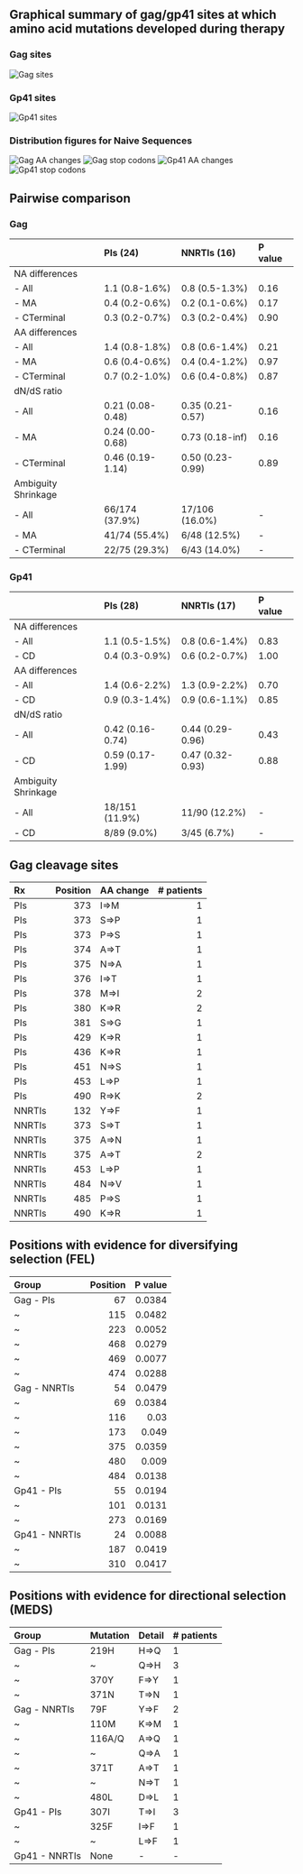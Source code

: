 ## Graphical summary of gag/gp41 sites at which amino acid mutations developed during therapy

### Gag sites

![Gag sites](https://github.com/hivdb/gag-gp41/raw/master/report/gag-mutations.png)

### Gp41 sites

![Gp41 sites](https://github.com/hivdb/gag-gp41/raw/master/report/gp41-mutations.png)

### Distribution figures for Naive Sequences

![Gag AA changes](https://github.com/hivdb/gag-gp41/raw/master/report/gag-naive-aachanges-dist.png)
![Gag stop codons](https://github.com/hivdb/gag-gp41/raw/master/report/gag-naive-stopcodons-dist.png)
![Gp41 AA changes](https://github.com/hivdb/gag-gp41/raw/master/report/gp41-naive-aachanges-dist.png)
![Gp41 stop codons](https://github.com/hivdb/gag-gp41/raw/master/report/gp41-naive-stopcodons-dist.png)

## Pairwise comparison

### Gag

|                     | PIs (24)         | NNRTIs (16)      | P value   |
|:--------------------|:-----------------|:-----------------|:----------|
| NA differences      |                  |                  |           |
| - All               | 1.1 (0.8-1.6%)   | 0.8 (0.5-1.3%)   | 0.16      |
| - MA                | 0.4 (0.2-0.6%)   | 0.2 (0.1-0.6%)   | 0.17      |
| - CTerminal         | 0.3 (0.2-0.7%)   | 0.3 (0.2-0.4%)   | 0.90      |
| AA differences      |                  |                  |           |
| - All               | 1.4 (0.8-1.8%)   | 0.8 (0.6-1.4%)   | 0.21      |
| - MA                | 0.6 (0.4-0.6%)   | 0.4 (0.4-1.2%)   | 0.97      |
| - CTerminal         | 0.7 (0.2-1.0%)   | 0.6 (0.4-0.8%)   | 0.87      |
| dN/dS ratio         |                  |                  |           |
| - All               | 0.21 (0.08-0.48) | 0.35 (0.21-0.57) | 0.16      |
| - MA                | 0.24 (0.00-0.68) | 0.73 (0.18-inf)  | 0.16      |
| - CTerminal         | 0.46 (0.19-1.14) | 0.50 (0.23-0.99) | 0.89      |
| Ambiguity Shrinkage |                  |                  |           |
| - All               | 66/174 (37.9%)   | 17/106 (16.0%)   | -         |
| - MA                | 41/74 (55.4%)    | 6/48 (12.5%)     | -         |
| - CTerminal         | 22/75 (29.3%)    | 6/43 (14.0%)     | -         |

### Gp41

|                     | PIs (28)         | NNRTIs (17)      | P value   |
|:--------------------|:-----------------|:-----------------|:----------|
| NA differences      |                  |                  |           |
| - All               | 1.1 (0.5-1.5%)   | 0.8 (0.6-1.4%)   | 0.83      |
| - CD                | 0.4 (0.3-0.9%)   | 0.6 (0.2-0.7%)   | 1.00      |
| AA differences      |                  |                  |           |
| - All               | 1.4 (0.6-2.2%)   | 1.3 (0.9-2.2%)   | 0.70      |
| - CD                | 0.9 (0.3-1.4%)   | 0.9 (0.6-1.1%)   | 0.85      |
| dN/dS ratio         |                  |                  |           |
| - All               | 0.42 (0.16-0.74) | 0.44 (0.29-0.96) | 0.43      |
| - CD                | 0.59 (0.17-1.99) | 0.47 (0.32-0.93) | 0.88      |
| Ambiguity Shrinkage |                  |                  |           |
| - All               | 18/151 (11.9%)   | 11/90 (12.2%)    | -         |
| - CD                | 8/89 (9.0%)      | 3/45 (6.7%)      | -         |


## Gag cleavage sites

| Rx     |   Position | AA change   |   # patients |
|:-------|-----------:|:------------|-------------:|
| PIs    |        373 | I=&gt;M     |            1 |
| PIs    |        373 | S=&gt;P     |            1 |
| PIs    |        373 | P=&gt;S     |            1 |
| PIs    |        374 | A=&gt;T     |            1 |
| PIs    |        375 | N=&gt;A     |            1 |
| PIs    |        376 | I=&gt;T     |            1 |
| PIs    |        378 | M=&gt;I     |            2 |
| PIs    |        380 | K=&gt;R     |            2 |
| PIs    |        381 | S=&gt;G     |            1 |
| PIs    |        429 | K=&gt;R     |            1 |
| PIs    |        436 | K=&gt;R     |            1 |
| PIs    |        451 | N=&gt;S     |            1 |
| PIs    |        453 | L=&gt;P     |            1 |
| PIs    |        490 | R=&gt;K     |            2 |
| NNRTIs |        132 | Y=&gt;F     |            1 |
| NNRTIs |        373 | S=&gt;T     |            1 |
| NNRTIs |        375 | A=&gt;N     |            1 |
| NNRTIs |        375 | A=&gt;T     |            2 |
| NNRTIs |        453 | L=&gt;P     |            1 |
| NNRTIs |        484 | N=&gt;V     |            1 |
| NNRTIs |        485 | P=&gt;S     |            1 |
| NNRTIs |        490 | K=&gt;R     |            1 |

## Positions with evidence for diversifying selection (FEL)

| Group         |   Position |   P value |
|:--------------|-----------:|----------:|
| Gag - PIs     |         67 |    0.0384 |
| ~             |        115 |    0.0482 |
| ~             |        223 |    0.0052 |
| ~             |        468 |    0.0279 |
| ~             |        469 |    0.0077 |
| ~             |        474 |    0.0288 |
| Gag - NNRTIs  |         54 |    0.0479 |
| ~             |         69 |    0.0384 |
| ~             |        116 |    0.03   |
| ~             |        173 |    0.049  |
| ~             |        375 |    0.0359 |
| ~             |        480 |    0.009  |
| ~             |        484 |    0.0138 |
| Gp41 - PIs    |         55 |    0.0194 |
| ~             |        101 |    0.0131 |
| ~             |        273 |    0.0169 |
| Gp41 - NNRTIs |         24 |    0.0088 |
| ~             |        187 |    0.0419 |
| ~             |        310 |    0.0417 |


## Positions with evidence for directional selection (MEDS)

| Group         | Mutation   | Detail   | # patients   |
|:--------------|:-----------|:---------|:-------------|
| Gag - PIs     | 219H       | H=&gt;Q  | 1            |
| ~             | ~          | Q=&gt;H  | 3            |
| ~             | 370Y       | F=&gt;Y  | 1            |
| ~             | 371N       | T=&gt;N  | 1            |
| Gag - NNRTIs  | 79F        | Y=&gt;F  | 2            |
| ~             | 110M       | K=&gt;M  | 1            |
| ~             | 116A/Q     | A=&gt;Q  | 1            |
| ~             | ~          | Q=&gt;A  | 1            |
| ~             | 371T       | A=&gt;T  | 1            |
| ~             | ~          | N=&gt;T  | 1            |
| ~             | 480L       | D=&gt;L  | 1            |
| Gp41 - PIs    | 307I       | T=&gt;I  | 3            |
| ~             | 325F       | I=&gt;F  | 1            |
| ~             | ~          | L=&gt;F  | 1            |
| Gp41 - NNRTIs | None       | -        | -            |

